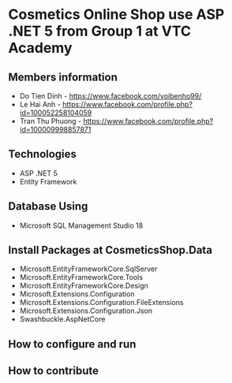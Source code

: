 # Cosmetics Online Shop use ASP .NET 5 from Group 1 at VTC Academy
## Members information
- Do Tien Dinh - https://www.facebook.com/voibenho99/
- Le Hai Anh - https://www.facebook.com/profile.php?id=100052258104059
- Tran Thu Phuong - https://www.facebook.com/profile.php?id=100009998857871
## Technologies
- ASP .NET 5
- Entity Framework
## Database Using
-  Microsoft SQL Management Studio 18
## Install Packages at CosmeticsShop.Data
- Microsoft.EntityFrameworkCore.SqlServer
- Microsoft.EntityFrameworkCore.Tools
- Microsoft.EntityFrameworkCore.Design
- Microsoft.Extensions.Configuration
- Microsoft.Extensions.Configuration.FileExtensions
- Microsoft.Extensions.Configuration.Json
- Swashbuckle.AspNetCore
## How to configure and run
## How to contribute